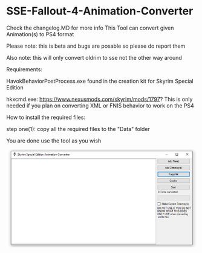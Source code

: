 # SSE-Fallout-4-Animation-Converter
Check the changelog.MD for more info
This Tool can convert given Animation(s) to PS4 format

Please note: this is beta and bugs are posable so please do report them

Also note: this will only convert oldrim to sse not the other way around

Requirements:

HavokBehaviorPostProcess.exe found in the creation kit for Skyrim Special Edition

hkxcmd.exe: https://www.nexusmods.com/skyrim/mods/1797? This is only needed if you plan on converting XML or FNIS behavior to work on the PS4

How to install the required files:

step one(1): copy all the required files to the "Data" folder

You are done use the tool as you wish

![Screenshot](MAIN.PNG)
